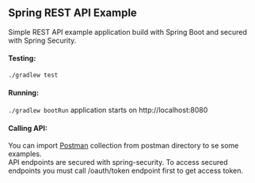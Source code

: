 ## Spring REST API Example
Simple REST API example application build with Spring Boot and secured with Spring Security.

#### Testing: 
`./gradlew test` 

#### Running: 
`./gradlew bootRun` application starts on http://localhost:8080


#### Calling API: 
You can import [Postman](https://www.getpostman.com/) collection from postman directory to se some examples.   
API endpoints are secured with spring-security. To access secured endpoints you must call /oauth/token endpoint first to get access token.
